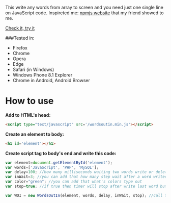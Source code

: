 This write any words from array to screen and you need just one single line on JavaScript code. 
Inspireted me: [npmjs website](https://www.npmjs.org/) that my friend showed to me.

[Check it, try it](http://molnarland.github.io/)

###Tested in:
- Firefox
- Chrome
- Opera
- Edge
- Safari (in Windows)
- Windows Phone 8.1 Explorer
- Chrome in Android, Android Browser

How to use
=========
**Add to HTML's head:**
```html
<script type="text/javascript" src='/wordsoutin.min.js'></script>
```

**Create an element to body:**
```html
<h1 id='element'></h1>
```

**Create script tag to body's end and write this code:**
```javascript
var element=document.getElementById('element');
var words=['JavaScript', 'PHP', 'MySQL'];
var delay=100; //how many milliseconds waiting two words write or delete between
var inWait=3; //you can add that how many step wait after a word writed (delay*inWait=how many milliseconds wait, so 100*3=300 ms wait)
var color="green"; //you can add that what's colors type out
var stop=true; //if true then timer will stop after write last word but if false then timer won't stop

var WOI = new WordsOutIn(element, words, delay, inWait, stop); //call this object and running :)
```
